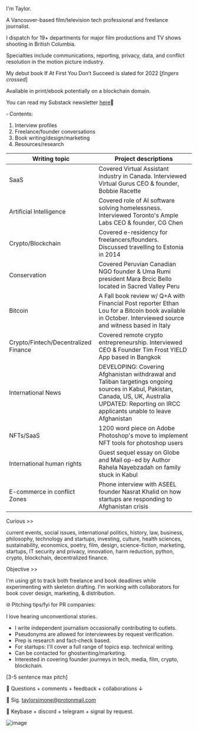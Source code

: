 
I'm Taylor.

A Vancouver-based film/television tech professional and freelance journalist. 

I dispatch for 19+ departments for major film productions and TV shows shooting in British Columbia. 

Specialties include communications, reporting, privacy, data, and conflict resolution in the motion picture industry.

My debut book If At First You Don’t Succeed is slated for 2022 [*fingers crossed*]

Available in print/ebook potentially on a blockchain domain.


You can read my Substack newsletter [here](https://taylorsimone.substack.com/about)🔗

▫️ Contents:

1. Interview profiles 
2. Freelance/founder conversations
3. Book writing/design/marketing
4. Resources/research

 


| Writing topic | Project descriptions |
| --- | --- | 
| SaaS | Covered Virtual Assistant industry in Canada. Interviewed Virtual Gurus CEO & founder, Bobbie Racette | 
| Artificial Intelligence | Covered role of AI software solving homelessness. Interviewed Toronto's Ample Labs CEO & founder, CG Chen |
| Crypto/Blockchain | Covered e-residency for freelancers/founders. Discussed travelling to Estonia in 2014 |
| Conservation | Covered Peruvian Canadian NGO founder & Uma Rumi president Mara Brcic Bello located in Sacred Valley Peru | 
| Bitcoin | A Fall book review w/ Q+A with Financial Post reporter Ethan Lou for a Bitcoin book available in October. Interviewed source and witness based in Italy |
| Crypto/Fintech/Decentralized Finance | Covered remote crypto entrepreneurship. Interviewed CEO & Founder Tim Frost YIELD App based in Bangkok |
| International News | DEVELOPING: Covering Afghanistan withdrawal and Taliban targetings ongoing sources in Kabul, Pakistan, Canada, US, UK, Australia UPDATED: Reporting on IRCC applicants unable to leave Afghanistan |
| NFTs/SaaS | 1200 word piece on Adobe Photoshop's move to implement NFT tools for photoshop users |
| International human rights | Guest sequel essay on Globe and Mail op-ed by Author Rahela Nayebzadah on family stuck in Kabul |
| E-commerce in conflict Zones| Phone interview with ASEEL founder Nasrat Khalid on how startups are responding to Afghanistan crisis |

Curious >> 

current events, social issues, international politics, history, law, business, philosophy, technology and startups, investing, culture, health sciences, sustainability, economics, poetry, film, design, science-fiction, marketing, startups, IT security and privacy, innovation, harm reduction, python, crypto, blockchain, decentralized finance.

Objective >>

I'm using git to track both freelance and book deadlines while experimenting with skeleton drafting. I'm working with collaborators for book cover design, marketing, & distribution.
 
🌐 Pitching tips/fyi for PR companies:

I love hearing unconventional stories.
 - I write independent journalism occasionally contributing to outlets.
 - Pseudonyms are allowed for interviewees by request verification.
 - Prep is research and fact-check based. 
 - For startups: I'll cover a full range of topics esp. technical writing.
 - Can be contacted for ghostwriting/marketing.
 - Interested in covering founder journeys in tech, media, film, crypto, blockchain.

[3-5 sentence max pitch]

🔹 Questions + comments + feedback + collaborations ↓
 
🔹 Sig. taylorsimone@protonmail.com

🔹 Keybase + discord + telegram + signal by request.

![image](https://user-images.githubusercontent.com/66944491/122100308-e2ab5f80-cdc7-11eb-8d45-370981c1f24e.png)
